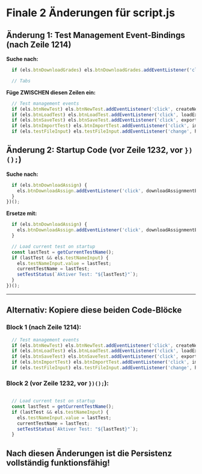 # Finale 2 Änderungen für script.js

## Änderung 1: Test Management Event-Bindings (nach Zeile 1214)

**Suche nach:**
```javascript
  if (els.btnDownloadGrades) els.btnDownloadGrades.addEventListener('click', downloadCombinedGradesExcel);

  // Tabs
```

**Füge ZWISCHEN diesen Zeilen ein:**
```javascript
  // Test management events
  if (els.btnNewTest) els.btnNewTest.addEventListener('click', createNewTest);
  if (els.btnLoadTest) els.btnLoadTest.addEventListener('click', loadExistingTest);
  if (els.btnSaveTest) els.btnSaveTest.addEventListener('click', exportTest);
  if (els.btnImportTest) els.btnImportTest.addEventListener('click', importTest);
  if (els.testFileInput) els.testFileInput.addEventListener('change', handleTestFileImport);
```

## Änderung 2: Startup Code (vor Zeile 1232, vor `})();`)

**Suche nach:**
```javascript
  if (els.btnDownloadAssign) {
    els.btnDownloadAssign.addEventListener('click', downloadAssignmentExcel);
  }
})();
```

**Ersetze mit:**
```javascript
  if (els.btnDownloadAssign) {
    els.btnDownloadAssign.addEventListener('click', downloadAssignmentExcel);
  }

  // Load current test on startup
  const lastTest = getCurrentTestName();
  if (lastTest && els.testNameInput) {
    els.testNameInput.value = lastTest;
    currentTestName = lastTest;
    setTestStatus(`Aktiver Test: "${lastTest}"`);
  }
})();
```

---

## Alternativ: Kopiere diese beiden Code-Blöcke

### Block 1 (nach Zeile 1214):
```javascript
  // Test management events
  if (els.btnNewTest) els.btnNewTest.addEventListener('click', createNewTest);
  if (els.btnLoadTest) els.btnLoadTest.addEventListener('click', loadExistingTest);
  if (els.btnSaveTest) els.btnSaveTest.addEventListener('click', exportTest);
  if (els.btnImportTest) els.btnImportTest.addEventListener('click', importTest);
  if (els.testFileInput) els.testFileInput.addEventListener('change', handleTestFileImport);

```

### Block 2 (vor Zeile 1232, vor `})();`):
```javascript

  // Load current test on startup
  const lastTest = getCurrentTestName();
  if (lastTest && els.testNameInput) {
    els.testNameInput.value = lastTest;
    currentTestName = lastTest;
    setTestStatus(`Aktiver Test: "${lastTest}"`);
  }
```

## Nach diesen Änderungen ist die Persistenz vollständig funktionsfähig!
